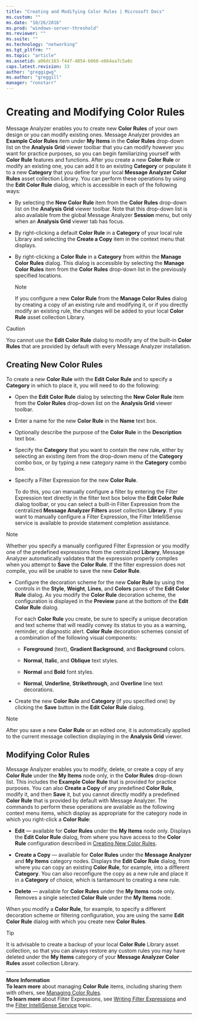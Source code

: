 ```yaml
---
title: "Creating and Modifying Color Rules | Microsoft Docs"
ms.custom: ""
ms.date: "10/26/2016"
ms.prod: "windows-server-threshold"
ms.reviewer: ""
ms.suite: ""
ms.technology: "networking"
ms.tgt_pltfrm: ""
ms.topic: "article"
ms.assetid: a06dc163-f447-4054-b066-e664aa7c5a8c
caps.latest.revision: 33
author: "greggigwg"
ms.author: "greggill"
manager: "ronstarr"
---
```


# Creating and Modifying Color Rules

Message Analyzer enables you to create new **Color Rules** of your own design or you can modify existing ones. Message Analyzer provides an **Example Color Rules** item under **My Items** in the **Color Rules** drop-down list on the **Analysis Grid** viewer toolbar that you can modify however you want for practice purposes, so you can begin familiarizing yourself with **Color Rule** features and functions. After you create a new **Color Rule** or modify an existing one, you can add it to an existing **Category** or populate it to a new **Category** that you define for your local **Message Analyzer Color Rules** asset collection Library. You can perform these operations by using the **Edit Color Rule** dialog, which is accessible in each of the following ways:  
  
-   By selecting the **New Color Rule** item from the **Color Rules** drop-down list on the **Analysis Grid** viewer toolbar. Note that this drop-down list is also available from the global Message Analyzer **Session** menu, but only when an **Analysis Grid** viewer tab has focus.  
  
-   By right-clicking a default **Color Rule** in a **Category** of your local rule Library and selecting the **Create a Copy** item in the context menu that displays.  
  
-   By right-clicking a **Color Rule** in a **Category** from within the **Manage Color Rules** dialog. This dialog is accessible by selecting the **Manage Color Rules** item from the **Color Rules** drop-down list in the previously specified locations.  
  
    > [!NOTE]
    >  If you configure a new **Color Rule** from the **Manage Color Rules** dialog by creating a copy of an existing rule and modifying it, or if you directly modify an existing rule, the changes will be added to your local **Color Rule** asset collection Library.  
  
> [!CAUTION]
>  You cannot use the **Edit Color Rule** dialog to modify any of the built-in **Color Rules** that are provided by default with every Message Analyzer installation.  
  
<a name="BKMK_CreatingNewColorRules"></a>   
## Creating New Color Rules  
 To create a new **Color Rule** with the **Edit Color Rule** and to specify a **Category** in which to place it, you will need to do the following:  
  
-   Open the **Edit Color Rule** dialog by selecting the **New Color Rule** item from the **Color Rules** drop-down list on the **Analysis Grid** viewer toolbar.  
  
-   Enter a name for the new **Color Rule** in the **Name** text box.  
  
-   Optionally describe the purpose of the **Color Rule** in the **Description** text box.  
  
-   Specify the **Category** that you want to contain the new rule, either by selecting an existing item from the drop-down menu of the **Category** combo box, or by typing a new category name in the **Category** combo box.  
  
-   Specify a Filter Expression for the new **Color Rule**.  
  
     To do this, you can manually configure a filter by entering the Filter Expression text directly in the filter text box below the **Edit Color Rule** dialog toolbar, or you can select a built-in Filter Expression from the centralized **Message Analyzer Filters** asset collection **Library**. If you want to manually configure a Filter Expression, the Filter IntelliSense service is available to provide statement completion assistance.  
  
 > [!NOTE]
 >  Whether you specify a manually configured Filter Expression or you modify one of the predefined expressions from the centralized **Library**, Message Analyzer automatically validates that the expression properly compiles when you attempt to **Save** the **Color Rule**. If the filter expression does not compile, you will be unable to save the new **Color Rule**.  
  
-   Configure the decoration scheme for the new **Color Rule** by using the controls in the **Style**, **Weight**, **Lines**, and **Colors** panes of the **Edit Color Rule** dialog. As you modify the **Color Rule** decoration scheme, the configuration is displayed in the **Preview** pane at the bottom of the **Edit Color Rule** dialog.  
  
     For each **Color Rule** you create, be sure to specify a unique decoration and text scheme that will readily convey its status to you as a warning, reminder, or diagnostic alert. **Color Rule** decoration schemes consist of a combination of the following visual components:  
  
    -   **Foreground** (text), **Gradient Background**, and **Background** colors.  
  
    -   **Normal**, **Italic**, and **Oblique** text styles.  
  
    -   **Normal** and **Bold** font styles.  
  
    -   **Normal**, **Underline**, **Strikethrough**, and **Overline** line text decorations.  
  
-   Create the new **Color Rule** and **Category** (if you specified one) by clicking the **Save** button in the **Edit Color Rule** dialog.  
  
 > [!NOTE]
 >  After you save a new **Color Rule** or an edited one, it is automatically applied to the current message collection displaying in the **Analysis Grid** viewer.  
  
## Modifying Color Rules  

 Message Analyzer enables you to modify, delete, or create a copy of any **Color Rule** under the **My Items** node only, in the **Color Rules** drop-down list. This includes the **Example Color Rule** that is provided for practice purposes. You can also **Create a Copy** of any predefined **Color Rule**, modify it, and then **Save** it, but you cannot directly modify a predefined **Color Rule** that is provided by default with Message Analyzer. The commands to perform these operations are available as the following context menu items, which display as appropriate for the category node in which you right-click a **Color Rule**:  
  
-   **Edit** — available for **Color Rules** under the **My Items** node only. Displays the **Edit Color Rule** dialog, from where you have access to the **Color Rule** configuration described in [Creating New Color Rules](creating-and-modifying-color-rules.md#BKMK_CreatingNewColorRules).  
  
-   **Create a Copy** — available for **Color Rules** under the **Message Analyzer** and **My Items** category nodes. Displays the **Edit Color Rule** dialog, from where you can copy an existing **Color Rule**, for example, into a different **Category**. You can also reconfigure the copy as a new rule and place it in a **Category** of choice, which is tantamount to creating a new rule.  
  
-   **Delete** — available for **Color Rules** under the **My Items** node only. Removes a single selected **Color Rule** under the **My Items** node.  
  
When you modify a **Color Rule**, for example, to specify a different decoration scheme or filtering configuration, you are using the same **Edit Color Rule** dialog with which you create new **Color Rules**.  
  
> [!TIP]
>  It is advisable to create a backup of your local **Color Rule** Library asset collection, so that you can always restore any custom rules you may have deleted under the **My Items** category of your **Message Analyzer Color Rules** asset collection Library.  
  
---  
  
**More Information**   
**To learn more** about managing **Color Rule** items, including sharing them with others, see [Managing Color Rules](managing-color-rules.md).   
**To learn more** about Filter Expressions, see [Writing Filter Expressions](writing-filter-expressions.md) and the [Filter IntelliSense Service](filter-intellisense-service.md) topic.  

---